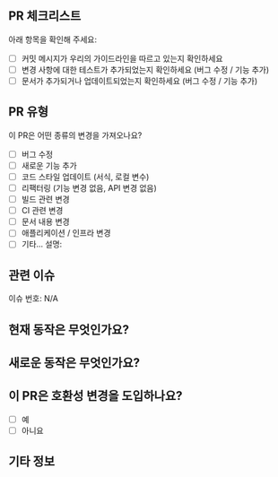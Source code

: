 ## PR 체크리스트
아래 항목을 확인해 주세요:

- [ ] 커밋 메시지가 우리의 가이드라인을 따르고 있는지 확인하세요
- [ ] 변경 사항에 대한 테스트가 추가되었는지 확인하세요 (버그 수정 / 기능 추가)
- [ ] 문서가 추가되거나 업데이트되었는지 확인하세요 (버그 수정 / 기능 추가)

## PR 유형
이 PR은 어떤 종류의 변경을 가져오나요?

<!-- 이 PR에 해당하는 것을 "x"로 표시하세요. -->

- [ ] 버그 수정
- [ ] 새로운 기능 추가
- [ ] 코드 스타일 업데이트 (서식, 로컬 변수)
- [ ] 리팩터링 (기능 변경 없음, API 변경 없음)
- [ ] 빌드 관련 변경
- [ ] CI 관련 변경
- [ ] 문서 내용 변경
- [ ] 애플리케이션 / 인프라 변경
- [ ] 기타... 설명:

## 관련 이슈

<!-- 관련된 이슈에 링크하세요. -->

이슈 번호: N/A

## 현재 동작은 무엇인가요?

## 새로운 동작은 무엇인가요?

## 이 PR은 호환성 변경을 도입하나요?

- [ ] 예
- [ ] 아니요

<!-- 이 PR에 호환성 변경이 포함되어 있다면, 기존 응용 프로그램에 대한 영향과 마이그레이션 경로를 아래에 설명해 주세요. -->

## 기타 정보